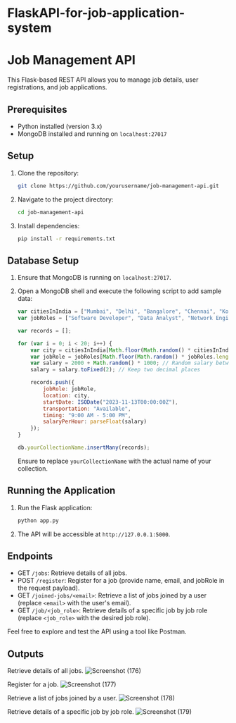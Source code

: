 # FlaskAPI-for-job-application-system

# Job Management API

This Flask-based REST API allows you to manage job details, user registrations, and job applications.

## Prerequisites

- Python installed (version 3.x)
- MongoDB installed and running on `localhost:27017`

## Setup

1. Clone the repository:

    ```bash
    git clone https://github.com/yourusername/job-management-api.git
    ```

2. Navigate to the project directory:

    ```bash
    cd job-management-api
    ```

3. Install dependencies:

    ```bash
    pip install -r requirements.txt
    ```

## Database Setup

1. Ensure that MongoDB is running on `localhost:27017`.

2. Open a MongoDB shell and execute the following script to add sample data:

    ```javascript
    var citiesInIndia = ["Mumbai", "Delhi", "Bangalore", "Chennai", "Kolkata", "Hyderabad", "Ahmedabad", "Pune", "Jaipur", "Surat", "Lucknow", "Kanpur", "Nagpur", "Indore", "Thane", "Bhopal", "Visakhapatnam", "Pimpri-Chinchwad", "Patna", "Vadodara"];
    var jobRoles = ["Software Developer", "Data Analyst", "Network Engineer", "UX Designer", "Project Manager", "System Administrator", "Business Analyst", "QA Tester", "Technical Writer", "Database Administrator", "DevOps Engineer", "Frontend Developer", "Backend Developer", "Security Analyst", "Mobile App Developer", "Cloud Architect", "AI/ML Engineer", "UI Developer", "Full Stack Developer", "Product Manager"];

    var records = [];

    for (var i = 0; i < 20; i++) {
        var city = citiesInIndia[Math.floor(Math.random() * citiesInIndia.length)];
        var jobRole = jobRoles[Math.floor(Math.random() * jobRoles.length)];
        var salary = 2000 + Math.random() * 1000; // Random salary between 2000 and 3000
        salary = salary.toFixed(2); // Keep two decimal places

        records.push({
            jobRole: jobRole,
            location: city,
            startDate: ISODate("2023-11-13T00:00:00Z"),
            transportation: "Available",
            timing: "9:00 AM - 5:00 PM",
            salaryPerHour: parseFloat(salary)
        });
    }

    db.yourCollectionName.insertMany(records);
    ```

    Ensure to replace `yourCollectionName` with the actual name of your collection.

## Running the Application

1. Run the Flask application:

    ```bash
    python app.py
    ```

2. The API will be accessible at `http://127.0.0.1:5000`.

## Endpoints

- GET `/jobs`: Retrieve details of all jobs.
- POST `/register`: Register for a job (provide name, email, and jobRole in the request payload).
- GET `/joined-jobs/<email>`: Retrieve a list of jobs joined by a user (replace `<email>` with the user's email).
- GET `/job/<job_role>`: Retrieve details of a specific job by job role (replace `<job_role>` with the desired job role).

Feel free to explore and test the API using a tool like Postman.

## Outputs
Retrieve details of all jobs.
![Screenshot (176)](https://github.com/Pranav96k/FlaskAPI-for-job-application-system/assets/90552740/e700c00f-9f82-41b5-af96-fd76fe9c1523)

Register for a job.
![Screenshot (177)](https://github.com/Pranav96k/FlaskAPI-for-job-application-system/assets/90552740/1e488eea-0116-4f28-9137-7139ef1a9021)


Retrieve a list of jobs joined by a user.
![Screenshot (178)](https://github.com/Pranav96k/FlaskAPI-for-job-application-system/assets/90552740/aa192767-71c2-4f59-ac92-615a73954888)

 Retrieve details of a specific job by job role.
 ![Screenshot (179)](https://github.com/Pranav96k/FlaskAPI-for-job-application-system/assets/90552740/e36424d7-26f3-4355-859b-470f5fd68c2b)





